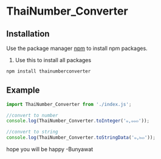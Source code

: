 # ThaiNumber_Converter
## Installation

Use the package manager [npm](https://nodejs.org/en/) to install npm packages.

1. Use this to install all packages
```bash
npm install thainumberconverter
```

## Example

```js
import ThaiNumber_Converter from './index.js';

//convert to number
console.log(ThaiNumber_Converter.toInteger('๑,๑๑๓'));

//convert to string
console.log(ThaiNumber_Converter.toStringData('๑,๒๓'));
```

hope you will be happy -Bunyawat

